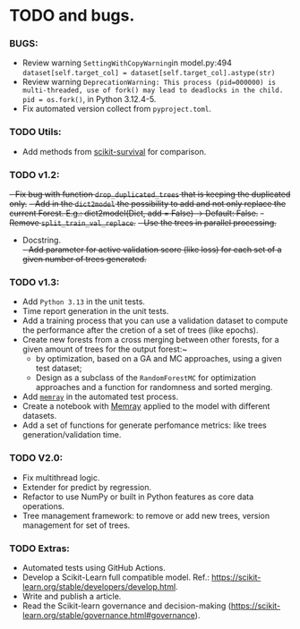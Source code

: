 # TODO and bugs.

### BUGS:
- Review warning `SettingWithCopyWarning`in model.py:494 `dataset[self.target_col] = dataset[self.target_col].astype(str)`
- Review warning `DeprecationWarning: This process (pid=000000) is multi-threaded, use of fork() may lead to deadlocks in the child. pid = os.fork()`, in Python 3.12.4-5.
- Fix automated version collect from `pyproject.toml`.

### TODO Utils:

- Add methods from [scikit-survival](https://scikit-survival.readthedocs.io/en/stable/user_guide/random-survival-forest.html) for comparison.

### TODO v1.2:

~~- Fix bug with function `drop_duplicated_trees` that is keeping the duplicated only.~~
~~- Add in the `dict2model` the possibility to add and not only replace the current Forest. E.g.: dict2model(Dict, add = False) -> Default: False.~~
~~- Remove `split_train_val_replace`.~~
~~- Use the trees in parallel processing.~~
- Docstring.  
~~- Add parameter for active validation score (like loss) for each set of a given number of trees generated.~~

### TODO v1.3:
- Add `Python 3.13` in the unit tests.  
- Time report generation in the unit tests. 
- Add a training process that you can use a validation dataset to compute the performance after the cretion of a set of trees (like epochs).
- Create new forests from a cross merging between other forests, for a given amount of trees for the output forest:~
    - by optimization, based on a GA and MC approaches, using a given test dataset;
    - Design as a subclass of the `RandomForestMC` for optimization approaches and a function for randomness and sorted merging.
- Add [`memray`](https://github.com/bloomberg/memray) in the automated test process.  
- Create a notebook with [Memray](https://github.com/bloomberg/memray) applied to the model with different datasets.
- Add a set of functions for generate perfomance metrics: like trees generation/validation time.

### TODO V2.0:
- Fix multithread logic.
- Extender for predict by regression.
- Refactor to use NumPy or built in Python features as core data operations.
- Tree management framework: to remove or add new trees, version management for set of trees.

### TODO Extras:
- Automated tests using GitHub Actions.
- Develop a Scikit-Learn full compatible model. Ref.: <https://scikit-learn.org/stable/developers/develop.html>.
- Write and publish a article.
- Read the Scikit-learn governance and decision-making (https://scikit-learn.org/stable/governance.html#governance).
